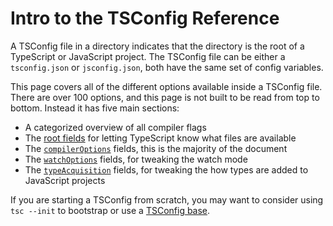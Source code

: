 # Intro to the TSConfig Reference

A TSConfig file in a directory indicates that the directory is the root of a TypeScript or JavaScript project.
The TSConfig file can be either a `tsconfig.json` or `jsconfig.json`, both have the same set of config variables.

This page covers all of the different options available inside a TSConfig file. There are over 100 options, and this page is not built to be read from top to bottom. Instead it has five main sections:

- A categorized overview of all compiler flags
- The [root fields](#Project_Files_0) for letting TypeScript know what files are available
- The [`compilerOptions`](#compilerOptions) fields, this is the majority of the document
- The [`watchOptions`](#watchOptions) fields, for tweaking the watch mode
- The [`typeAcquisition`](#typeAcquisition) fields, for tweaking the how types are added to JavaScript projects

If you are starting a TSConfig from scratch, you may want to consider using `tsc --init` to bootstrap or use a [TSConfig base](https://github.com/tsconfig/bases#centralized-recommendations-for-tsconfig-bases).
